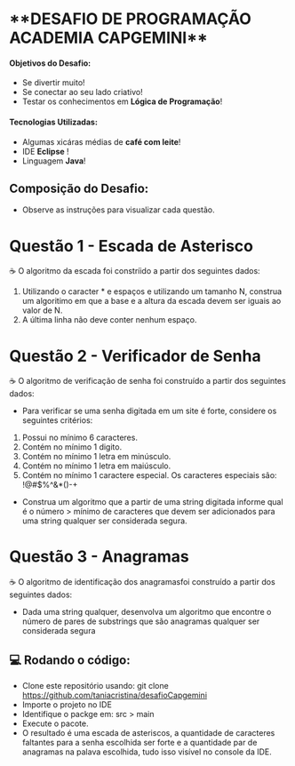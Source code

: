 <h1>**DESAFIO DE PROGRAMAÇÃO ACADEMIA CAPGEMINI**</h1>


<h4> Objetivos do Desafio: </h4>

- Se divertir muito!
- Se conectar ao seu lado criativo!
- Testar os conhecimentos em **Lógica de Programação**!


<h4> Tecnologias Utilizadas: </h4>

- Algumas xicáras médias de **café com leite**!
- IDE **Eclipse** !
- Linguagem **Java**!


<h2>Composição do Desafio:</h2>

 - Observe as instruções para visualizar cada questão.

# Questão 1 - Escada de Asterisco


☕ O algoritmo da escada foi constríido a partir dos seguintes dados:

1. Utilizando o caracter * e espaços e utilizando um tamanho N, construa um algoritimo em que a base e a altura da escada devem ser iguais ao valor de N.
2. A última linha não deve conter nenhum espaço.


# Questão 2 - Verificador de Senha


☕ O algoritmo de verificação de senha foi construído a partir dos seguintes dados:

- Para verificar se uma senha digitada em um site é forte, considere os seguintes critérios:
1. Possui no mínimo 6 caracteres.
2. Contém no mínimo 1 digito.
3. Contém no mínimo 1 letra em minúsculo.
4. Contém no mínimo 1 letra em maiúsculo.
5. Contém no mínimo 1 caractere especial. Os caracteres especiais são: !@#$%^&*()-+
- Construa um algoritmo que a partir de uma string digitada informe qual é o número > mínimo de caracteres que devem ser adicionados para uma string qualquer ser considerada segura.


# Questão 3 - Anagramas


☕ O algoritmo de identificação dos anagramasfoi construído a partir dos seguintes dados:

- Dada uma string qualquer, desenvolva um algoritmo que encontre o número de pares de substrings que são anagramas qualquer ser considerada segura


## 💻 Rodando o código:

- Clone este repositório usando: git clone https://github.com/taniacristina/desafioCapgemini
- Importe o projeto no IDE
- Identifique o packge em: src > main
- Execute o pacote.
- O resultado é uma escada de asteriscos, a quantidade de caracteres faltantes para a senha escolhida ser forte e a quantidade par de anagramas na palava escolhida, tudo isso visível no console da IDE. 
